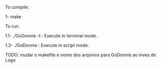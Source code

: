 To compile:

1- make

To run:

1.1- ./GoDonnie -t : Execute in terminal mode.

1.2- ./GoDonnie <file name> : Execute in script mode.

TODO: mudar o makefile e nome dos arquivos para GoDonnie ao inves de Logo

